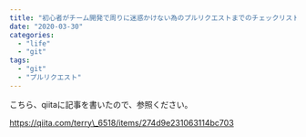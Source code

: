 ```yaml
---
title: "初心者がチーム開発で周りに迷惑かけない為のプルリクエストまでのチェックリスト"
date: "2020-03-30"
categories: 
  - "life"
  - "git"
tags: 
  - "git"
  - "プルリクエスト"
---
```


こちら、qiitaに記事を書いたので、参照ください。

https://qiita.com/terry\_6518/items/274d9e231063114bc703
